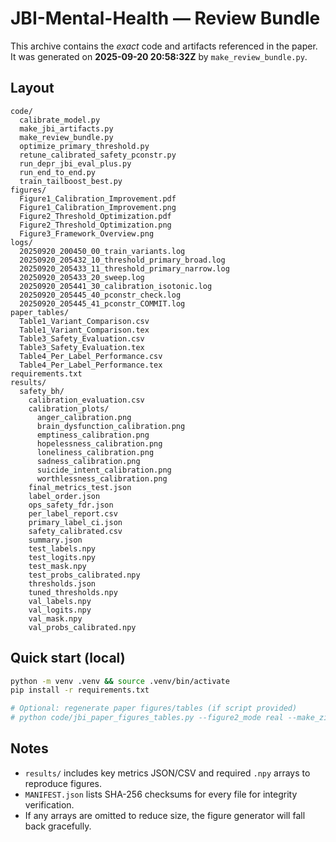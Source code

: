 # JBI-Mental-Health — Review Bundle


This archive contains the *exact* code and artifacts referenced in the paper.
It was generated on **2025-09-20 20:58:32Z** by `make_review_bundle.py`.

## Layout

```
code/
  calibrate_model.py
  make_jbi_artifacts.py
  make_review_bundle.py
  optimize_primary_threshold.py
  retune_calibrated_safety_pconstr.py
  run_depr_jbi_eval_plus.py
  run_end_to_end.py
  train_tailboost_best.py
figures/
  Figure1_Calibration_Improvement.pdf
  Figure1_Calibration_Improvement.png
  Figure2_Threshold_Optimization.pdf
  Figure2_Threshold_Optimization.png
  Figure3_Framework_Overview.png
logs/
  20250920_200450_00_train_variants.log
  20250920_205432_10_threshold_primary_broad.log
  20250920_205433_11_threshold_primary_narrow.log
  20250920_205433_20_sweep.log
  20250920_205441_30_calibration_isotonic.log
  20250920_205445_40_pconstr_check.log
  20250920_205445_41_pconstr_COMMIT.log
paper_tables/
  Table1_Variant_Comparison.csv
  Table1_Variant_Comparison.tex
  Table3_Safety_Evaluation.csv
  Table3_Safety_Evaluation.tex
  Table4_Per_Label_Performance.csv
  Table4_Per_Label_Performance.tex
requirements.txt
results/
  safety_bh/
    calibration_evaluation.csv
    calibration_plots/
      anger_calibration.png
      brain_dysfunction_calibration.png
      emptiness_calibration.png
      hopelessness_calibration.png
      loneliness_calibration.png
      sadness_calibration.png
      suicide_intent_calibration.png
      worthlessness_calibration.png
    final_metrics_test.json
    label_order.json
    ops_safety_fdr.json
    per_label_report.csv
    primary_label_ci.json
    safety_calibrated.csv
    summary.json
    test_labels.npy
    test_logits.npy
    test_mask.npy
    test_probs_calibrated.npy
    thresholds.json
    tuned_thresholds.npy
    val_labels.npy
    val_logits.npy
    val_mask.npy
    val_probs_calibrated.npy
```

## Quick start (local)

```bash
python -m venv .venv && source .venv/bin/activate
pip install -r requirements.txt

# Optional: regenerate paper figures/tables (if script provided)
# python code/jbi_paper_figures_tables.py --figure2_mode real --make_zip
```

## Notes
- `results/` includes key metrics JSON/CSV and required `.npy` arrays to reproduce figures.
- `MANIFEST.json` lists SHA-256 checksums for every file for integrity verification.
- If any arrays are omitted to reduce size, the figure generator will fall back gracefully.
